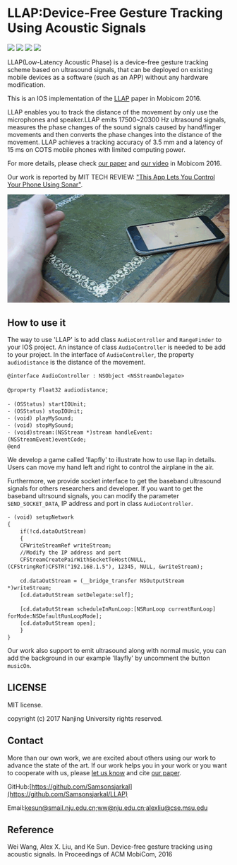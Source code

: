 # LLAP:Device-Free Gesture Tracking Using Acoustic Signals  
[![](https://img.shields.io/badge/license-MIT-blue.svg)](https://github.com/Samsonsjarkal/LLAP/blob/master/LICENSE) 
[![](https://img.shields.io/github/release/Samsonsjarkal/LLAP.svg)](https://github.com/Samsonjarkal/LLAP/releases)
[![](https://img.shields.io/github/stars/Samsonsjarkal/LLAP.svg)](https://github.com/Samsonsjarkal/LLAP/stargazers)
[![](https://img.shields.io/github/forks/Samsonsjarkal/LLAP.svg)](https://github.com/Samsonsjarkal/LLAP/network) 

LLAP(Low-Latency Acoustic Phase) is a device-free gesture tracking scheme based on ultrasound signals, that can be deployed on existing mobile devices as a software (such as an APP) without any hardware modification.

This is an IOS implementation of the [LLAP](https://cs.nju.edu.cn/ww/papers/mobicom16_ultrasound.pdf) paper in Mobicom 2016. 

LLAP enables you to track the distance of the movement by only use the microphones and speaker.LLAP emits 17500~20300 Hz ultrasound signals,  measures the phase changes of the sound signals caused by hand/finger movements and then converts the phase changes into the distance of the movement. LLAP achieves a tracking accuracy of 3.5 mm and a latency of 15 ms on COTS mobile phones with limited computing power.

For more details, please check [our paper](https://cs.nju.edu.cn/ww/papers/mobicom16_ultrasound.pdf) and [our video](https://www.youtube.com/watch?v=gs8wMrOSY80) in Mobicom 2016.

Our work is reported by MIT TECH REVIEW: ["This App Lets You Control Your Phone Using Sonar"](https://www.technologyreview.com/s/602834/this-app-lets-you-control-your-phone-using-sonar/).

![llapfly](https://github.com/Samsonsjarkal/KeSun/blob/master/img/llapfly.gif?raw=true)

## How to use it
The way to use 'LLAP' is to add class `AudioController` and `RangeFinder` to your IOS project. An instance of class `AudioController` is needed to be add to your project.
In the interface of `AudioController`, the property `audiodistance` is the distance of the movement.

```
@interface AudioController : NSObject <NSStreamDelegate>

@property Float32 audiodistance;

- (OSStatus) startIOUnit;
- (OSStatus) stopIOUnit;
- (void) playMySound;
- (void) stopMySound;
- (void)stream:(NSStream *)stream handleEvent:(NSStreamEvent)eventCode;
@end

```

We develop a game called 'llapfly' to illustrate how to use llap in details. Users can move my hand left and right to control the airplane in the air.

Furthermore, we provide socket interface to get the baseband ultrasound signals for others researchers and developer. If you want to get the baseband ultrsound signals, you can modify the parameter `SEND_SOCKET_DATA`, IP address and port in class `AudioController`.

```
- (void) setupNetwork
{
    if(!cd.dataOutStream)
    {
    CFWriteStreamRef writeStream;
    //Modify the IP address and port
    CFStreamCreatePairWithSocketToHost(NULL,(CFStringRef)CFSTR("192.168.1.5"), 12345, NULL, &writeStream);
    
    cd.dataOutStream = (__bridge_transfer NSOutputStream *)writeStream;
    [cd.dataOutStream setDelegate:self];

    [cd.dataOutStream scheduleInRunLoop:[NSRunLoop currentRunLoop] forMode:NSDefaultRunLoopMode];
    [cd.dataOutStream open];
    }
}

```

Our work also support to emit ultrasound along with normal music, you can add the background in our example 'llayfly' by uncomment the button `musicOn`.

## LICENSE
MIT license.

copyright (c) 2017 Nanjing University rights reserved.

## Contact
More than our own work, we are excited about others using our work to advance the state of the art. If our work helps you in your work or you want to cooperate with us, please [let us know](kesun@smail.nju.edu.cn) and cite [our paper](https://cs.nju.edu.cn/ww/papers/mobicom16_ultrasound.pdf).

GitHub:[https://github.com/Samsonsjarkal](https://github.com/Samsonsjarkal/LLAP)

Email:kesun@smail.nju.edu.cn;ww@nju.edu.cn;alexliu@cse.msu.edu

## Reference
Wei Wang, Alex X. Liu, and Ke Sun. Device-free gesture tracking using acoustic signals. In Proceedings of ACM MobiCom, 2016
